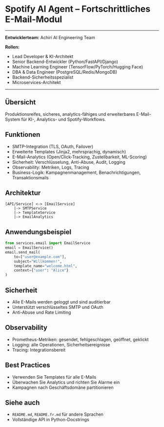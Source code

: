 # Spotify AI Agent – Fortschrittliches E-Mail-Modul

---
**Entwicklerteam:** Achiri AI Engineering Team

**Rollen:**
- Lead Developer & KI-Architekt
- Senior Backend-Entwickler (Python/FastAPI/Django)
- Machine Learning Engineer (TensorFlow/PyTorch/Hugging Face)
- DBA & Data Engineer (PostgreSQL/Redis/MongoDB)
- Backend-Sicherheitsspezialist
- Microservices-Architekt
---

## Übersicht
Produktionsreifes, sicheres, analytics-fähiges und erweiterbares E-Mail-System für KI-, Analytics- und Spotify-Workflows.

## Funktionen
- SMTP-Integration (TLS, OAuth, Failover)
- Erweiterte Templates (Jinja2, mehrsprachig, dynamisch)
- E-Mail-Analytics (Open/Click-Tracking, Zustellbarkeit, ML-Scoring)
- Sicherheit: Verschlüsselung, Anti-Abuse, Audit, Logging
- Observability: Metriken, Logs, Tracing
- Business-Logik: Kampagnenmanagement, Benachrichtigungen, Transaktionsmails

## Architektur
```
[API/Service] <-> [EmailService]
    |-> SMTPService
    |-> TemplateService
    |-> EmailAnalytics
```

## Anwendungsbeispiel
```python
from services.email import EmailService
email = EmailService()
email.send_mail(
    to=["user@example.com"],
    subject="Willkommen!",
    template_name="welcome.html",
    context={"user": "Alice"}
)
```

## Sicherheit
- Alle E-Mails werden geloggt und sind auditierbar
- Unterstützt verschlüsseltes SMTP und OAuth
- Anti-Abuse und Rate Limiting

## Observability
- Prometheus-Metriken: gesendet, fehlgeschlagen, geöffnet, geklickt
- Logging: alle Operationen, Sicherheitsereignisse
- Tracing: Integrationsbereit

## Best Practices
- Verwenden Sie Templates für alle E-Mails
- Überwachen Sie Analytics und richten Sie Alarme ein
- Kampagnen nach Geschäftsdomäne partitionieren

## Siehe auch
- `README.md`, `README.fr.md` für andere Sprachen
- Vollständige API in Python-Docstrings

